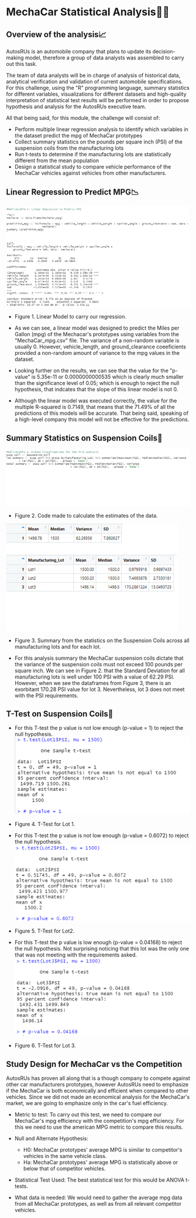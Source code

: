 # MechaCar Statistical Analysis:car::wrench:

## Overview of the analysis:chart_with_upwards_trend:
AutosRUs is an automobile company that plans to update its decision-making model, therefore a group of data analysts was assembled to carry out this task.

The team of data analysts will be in charge of analysis of historical data, analytical verification and validation of current automobile specifications. For this challenge, using the "R" programming language, summary statistics for different variables, visualizations for different datasets and high-quality interpretation of statistical test results will be performed in order to propose hypothesis and analysis for the AutosRUs executive team.

All that being said, for this module, the challenge will consist of:

- Perform multiple linear regression analysis to identify which variables in the dataset predict the mpg of MechaCar prototypes
- Collect summary statistics on the pounds per square inch (PSI) of the suspension coils from the manufacturing lots
- Run t-tests to determine if the manufacturing lots are statistically different from the mean population
- Design a statistical study to compare vehicle performance of the MechaCar vehicles against vehicles from other manufacturers. 

## Linear Regression to Predict MPG:chart_with_downwards_trend:

![](https://github.com/Frankdiazw/MechaCar_Statistical_Analysis/blob/main/Resources/Deliverable_1_code.png)
- Figure 1. Linear Model to carry our regression.

- As we can see, a linear model was designed to predict the Miles per Gallon (mpg) of the Mechacar's prototypes using variables from the "MechaCar_mpg.csv" file. The variance of a non-random variable is usually 0. However, vehicle_length, and ground_clearance coeeficients provided a non-random amount of variance to the mpg values in the dataset. 
- Looking further on the results, we can see that the value for the "p-value" is 5.35e-11 or 0.0000000000535 which is clearly much smaller than the significance level of 0.05; which is enough to reject the null hypothesis, that indcates that the slope of this linear model is not 0. 
- Although the linear model was executed correctly, the value for the multiple R-squared is 0.7149, that means that the 71.49% of all the predictions of this models will be accurate. That being said, speaking of a high-level company this model will not be effective for the predictions.

## Summary Statistics on Suspension Coils:1234:

![](https://github.com/Frankdiazw/MechaCar_Statistical_Analysis/blob/main/Resources/Deliverable_2_table.png)
- Figure 2. Code made to calculate the estimates of the data.

![](https://github.com/Frankdiazw/MechaCar_Statistical_Analysis/blob/main/Resources/Deliverable_2_code.png)
- Figure 3. Summary from the statistics on the Suspension Coils across all manufacturing lots and for each lot.

- For this analysis summary the MechaCar suspension coils dictate that the variance of the suspension coils must not exceed 100 pounds per square inch. We can see in Figure 2. that the Standard Deviation for all manufacturing lots is well under 100 PSI with a value of 62.29 PSI. However, when we see the dataframes from Figure 3, there is an exorbitant 170.28 PSI value for lot 3. Nevertheless, lot 3 does not meet with the PSI requirements. 

## T-Test on Suspension Coils:memo:

- For this T-test the p value is not low enough (p-value = 1) to reject the null hypothesis.
![](https://github.com/Frankdiazw/MechaCar_Statistical_Analysis/blob/main/Resources/Deliverable_3_lot1.png)
- Figure 4. T-Test for Lot 1.

- For this T-test the p value is not low enough (p-value = 0.6072) to reject the null hypothesis.
![](https://github.com/Frankdiazw/MechaCar_Statistical_Analysis/blob/main/Resources/Deliverable_3_lot2.png)
- Figure 5. T-Test for Lot2.

- For this T-test the p value is low enough (p-value = 0.04168) to reject the null hypothesis. Not surprising noticing that this lot was the only one that was not meeting with the requirements asked.
![](https://github.com/Frankdiazw/MechaCar_Statistical_Analysis/blob/main/Resources/Deliverable_3_lot3.png)
- Figure 6. T-Test for Lot 3.
## Study Design for MechaCar vs the Competition
AutosRUs has proven all along that is a though company to compete against other car manufacturers prototypes, however AutosRUs need to emphasize if the MechaCar is both economically and efficient when compared to other vehicles. Since we did not made an economical analysis for the MechaCar's market, we are going to emphasize only in the car's fuel efficiency. 
- Metric to test: To carry out this test, we need to compare our MechaCar's mpg efficiency with the competition's mpg efficiency. For this we need to use the american MPG metric to compare this results.

- Null and Alternate Hypothesis: 
  - H0: MechaCar prototypes' average MPG is similar to competitor's vehicles in the same vehicle class. 
  - Ha: MechaCar prototypes' average MPG is statistically above or below that of competitor vehicles.

- Statistical Test Used: The best statistical test for this would be ANOVA t-tests.

- What data is needed: We would need to gather the average mpg data from all MechaCar prototypes, as well as from all relevant competitor vehicles.
